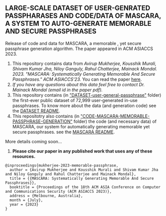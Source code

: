 ## LARGE-SCALE DATASET OF USER-GENRATED PASSPHARASES AND CODE/DATA OF MASCARA, A SYSTEM TO AUTO-GENERATE MEMORABLE AND SECURE PASSPHRASES

Release of code and data for MASCARA, a memorable , yet secure passphrase generation algorithm. The paper appeared in ACM ASIACCS 2023.

1. This repository contains data from *Avirup Mukherjee, Kousshik Murali, Shivam Kumar Jha, Niloy Ganguly, Rahul Chatterjee, Mainack Mondal. 2023. "MASCARA: Systematically Generating Memorable And Secure Passphrases." ACM ASIACCS'23.* 
You can read the paper [here](https://cse.iitkgp.ac.in/~mainack/publications/mascara-2023-asiaccs.pdf).
1. *If you have any questions about this data feel free to contact Dr. Mainack Mondal (email id in the paper pdf).*
1. This repository contains (in ["DATASET-user-general-passphrase"](https://github.com/Mainack/MASCARA-passphrase-gen-code-data/tree/main/DATASET-user-generated-passphrases) folder) the first-ever public dataset of 72,999 user-generated in-use passphrases. To know more about the data (and generation code) see the [DATASET README](https://github.com/Mainack/MASCARA-passphrase-gen-code-data/blob/main/DATASET-user-generated-passphrases/README.md). 
1. This repositotry also contains (in ["CODE-MASCARA-MEMORABLE-PASSPHRASE-GENERATION"](https://github.com/Mainack/MASCARA-passphrase-gen-code-data/tree/main/CODE-MASCARA-MEMORABLE-PASSPHRASE-GENERATION) folder) the code (and necessary data) of MASCARA, our system for automatically generating memorable yet secure passphrases. see the [MASCARA README](https://github.com/Mainack/MASCARA-passphrase-gen-code-data/blob/main/CODE-MASCARA-MEMORABLE-PASSPHRASE-GENERATION/README.md). 

More details coming soon...

1. **Please cite our paper in any published work that uses any of these resources.**


~~~
@inproceedings{mukherjee-2023-memorable-passphrase,
  author = {Avirup Mukherjee and Kousshik Murali and Shivam Kumar Jha and Niloy Ganguly and Rahul Chatterjee and Mainack Mondal},
  title = {{MASCARA: Systematically Generating Memorable And Secure Passphrases}},
  booktitle = {Proceedings of the 18th ACM ASIA Conference on Computer and Communications Security (ACM ASIACCS 2023)},
  address = {Melbourne, Australia},
  month = {July},
  year = {2023}
}
~~~
